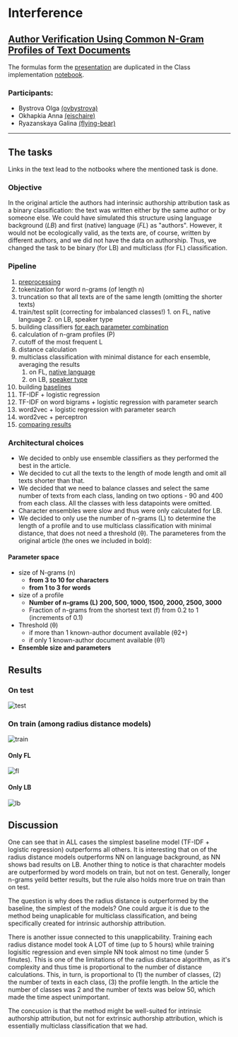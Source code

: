 # Interference

## [Author Verification Using Common N-Gram Profiles of Text Documents](https://www.aclweb.org/anthology/C14-1038.pdf)
The formulas form the [presentation](https://docs.google.com/presentation/d/1BZhBRqKzosFH2LZMjeQsJ-l_2NAoIszGsNeXn3zk0Z8/edit#slide=id.p) are duplicated in the Class implementation [notebook]((https://github.com/ovbystrova/Interference/blob/master/Class.ipynb)).


### Participants:
- Bystrova Olga [(ovbystrova)](https://github.com/ovbystrova) 
- Okhapkia Anna [(eischaire)](https://github.com/eischaire)
- Ryazanskaya Galina [(flying-bear)](https://github.com/flying-bear)


---
## The tasks
Links in the text lead to the notbooks where the mentioned task is done.
### Objective
In the original article the authors had interinsic authorship attribution task as a binary classification: the text was written either by the same author or by someone else. We could have simulated this structure using language background (*LB*) and first (native) language (*FL*) as "authors". However, it would not be ecologically valid, as the texts are, of course, written by different authors, and we did not have the data on authorship. Thus, we changed the task to be binary (for LB) and multiclass (for FL) classification.

### Pipeline
1. [preprocessing](https://github.com/ovbystrova/Interference/blob/master/JSON_Files.ipynb)
  1. tokenization for word n-grams (of length n)
  2. truncation so that all texts are of the same length (omitting the shorter texts)
  3. train/test split  (correcting for imbalanced classes!)
    1. on FL, native language
    2. on LB, speaker type
3. building classifiers [for each parameter combination](https://github.com/ovbystrova/Interference/blob/master/Class.ipynb)
  1. calculation of n-gram profiles (P)
  2. cutoff of the most frequent L
  3. distance calculation
4. multiclass classification with minimal distance for each ensemble, averaging the results
    1. on FL, [native language](https://github.com/ovbystrova/Interference/blob/master/Language_Testing.ipynb)
    2. on LB, [speaker type](https://github.com/ovbystrova/Interference/blob/master/LB_Testing.ipynb)
5. building [baselines](https://github.com/ovbystrova/Interference/blob/master/Baseline.ipynb)
  1. TF-IDF + logistic regression
  2. TF-IDF on word bigrams + logistic regression with parameter search
  3. word2vec + logistic regression with parameter search
  4. word2vec + perceptron 
6. [comparing results](https://github.com/ovbystrova/Interference/blob/master/Report.ipynb)

### Architectural choices
- We decided to onbly use ensemble classifiers as they performed the best in the article.
- We decided to cut all the texts to the length of mode length and omit all texts shorter than that.
- We decided that we need to balance classes and select the same number of texts from each class, landing on two options - 90 and 400 from each class. All the classes with less datapoints were omitted.
- Character ensembles were slow and thus were only calculated for LB.
- We decided to only use the number of n-grams (L) to determine the length of a profile and to use multiclass classification with minimal distance, that does not need a threshold (θ). The parameteres from the original article (the ones we included in bold):

#### **Parameter space**
- size of N-grams (n)
    - **from 3 to 10 for characters**
    - **from 1 to 3 for words**
- size of a profile 
    - **Number of n-grams (L) 200, 500, 1000, 1500, 2000, 2500, 3000**
    - Fraction of n-grams from the shortest text (f) from 0.2 to 1 (increments of 0.1)
- Threshold (θ)
  - if more than 1 known-author document available (θ2+)
  - if only 1 known-author document available (θ1)
- **Ensemble size and parameters**

## Results
### On test
![test](https://github.com/ovbystrova/Interference/raw/master/data/on_test.png)
### On train (among radius distance models)
![train](https://github.com/ovbystrova/Interference/raw/master/data/on_train.png)
#### Only FL
![fl](https://github.com/ovbystrova/Interference/raw/master/data/fl_only.png)
#### Only LB
![lb](https://github.com/ovbystrova/Interference/raw/master/data/lb_only.png)

## Discussion
One can see that in ALL cases the simplest baseline model (TF-IDF + logistic regression) outperforms all others.  It is interesting that on of the radius distance models outperforms NN on language background, as NN shows bad results on LB. Another thing to notice is that charachter models are outperformed by word models on train, but not on test. Generally, longer n-grams yeild better results, but the rule also holds more true on train than on test.

The question is why does the radius distance is outperformed by the baseline, the simplest of the models? One could argue it is due to the method being unaplicable for multiclass classification, and being specifically created for intrinsic authorship attribution. 

There is another issue connected to this unapplicability. Training each radius distance model took A LOT of time (up to 5 hours) while training logisitic regression and even simple NN took almost no time (under 5 finutes). This is one of the limitations of the radius distance algorithm, as it's complexity and thus time is proportional to the number of distance calculations. This, in turn, is proportional to (1) the number of classes, (2) the number of texts in each class, (3) the profile length. In the article the number of classes was 2 and the number of texts was below 50, which made the time aspect unimportant.

The concusion is that the method might be well-suited for intrinsic authorship attribution, but not for extrinsic authorship attribution, which is essentially multiclass classification that we had.
